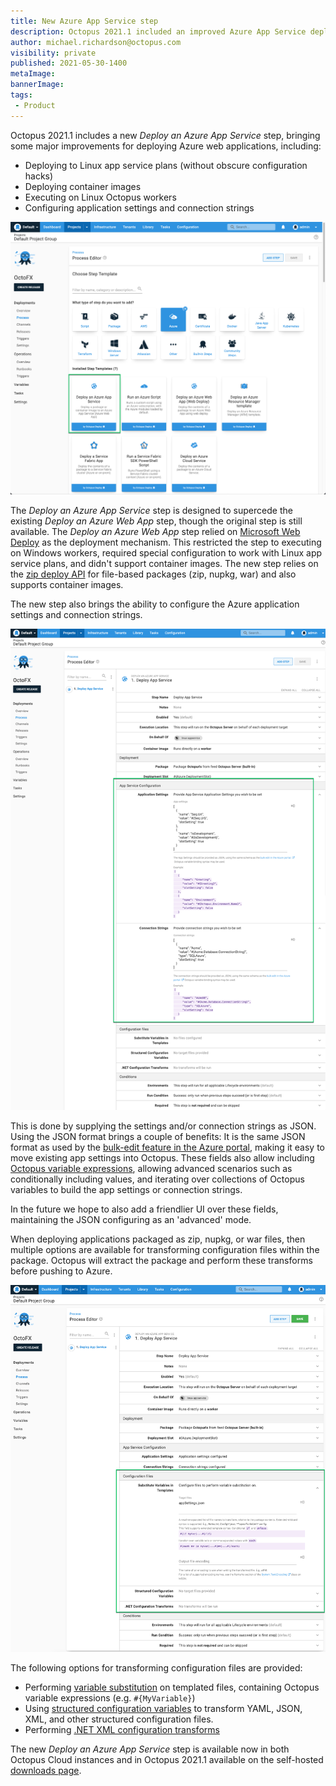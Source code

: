 ```yaml
---
title: New Azure App Service step 
description: Octopus 2021.1 included an improved Azure App Service deployment step 
author: michael.richardson@octopus.com
visibility: private
published: 2021-05-30-1400
metaImage: 
bannerImage: 
tags:
 - Product 
---
```


Octopus 2021.1 includes a new _Deploy an Azure App Service_ step, bringing some major improvements for deploying Azure web applications, including:

- Deploying to Linux app service plans (without obscure configuration hacks) 
- Deploying container images 
- Executing on Linux Octopus workers
- Configuring application settings and connection strings

![Add Azure App Service step tile](azure-app-service-step-tile.png "width=500")

The _Deploy an Azure App Service_ step is designed to supercede the existing _Deploy an Azure Web App_ step, though the original step is still available. The _Deploy an Azure Web App_ step relied on [Microsoft Web Deploy](https://www.iis.net/downloads/microsoft/web-deploy) as the deployment mechanism. This restricted the step to executing on Windows workers, required special configuration to work with Linux app service plans, and didn't support container images.  The new step relies on the [zip deploy API](https://docs.microsoft.com/en-us/azure/app-service/deploy-zip#rest) for file-based packages (zip, nupkg, war) and also supports container images. 

The new step also brings the ability to configure the Azure application settings and connection strings. 

![Configuring app settings and connection strings](app-settings-and-connection-strings.png "width=500")

This is done by supplying the settings and/or connection strings as JSON. Using the JSON format brings a couple of benefits: 
It is the same JSON format as used by the [bulk-edit feature in the Azure portal](https://docs.microsoft.com/en-us/azure/app-service/configure-common#edit-in-bulk), making it easy to move existing app settings into Octopus.  These fields also allow including [Octopus variable expressions](https://octopus.com/docs/projects/variables/variable-substitutions), allowing advanced scenarios such as conditionally including values, and iterating over collections of Octopus variables to build the app settings or connection strings.  

In the future we hope to also add a friendlier UI over these fields, maintaining the JSON configuring as an 'advanced' mode. 

When deploying applications packaged as zip, nupkg, or war files, then multiple options are available for transforming configuration files within the package.  Octopus will extract the package and perform these transforms before pushing to Azure.

![Azure app service configuration file options](azure-app-service-config-files.png "width=500")

The following options for transforming configuration files are provided: 

- Performing [variable substitution](https://octopus.com/docs/projects/steps/configuration-features/substitute-variables-in-templates#:~:text=The%20Substitute%20Variables%20in%20Files,Octopus%20Variables%20into%20any%20file.) on templated files, containing Octopus variable expressions (e.g. `#{MyVariable}`) 
- Using [structured configuration variables](https://octopus.com/docs/projects/steps/configuration-features/structured-configuration-variables-feature) to transform YAML, JSON, XML, and other structured configuration files.  
- Performing [.NET XML configuration transforms](https://octopus.com/docs/projects/steps/configuration-features/configuration-transforms)

The new _Deploy an Azure App Service_ step is available now in both Octopus Cloud instances and in Octopus 2021.1 available on the self-hosted [downloads page](https://octopus.com/downloads). 